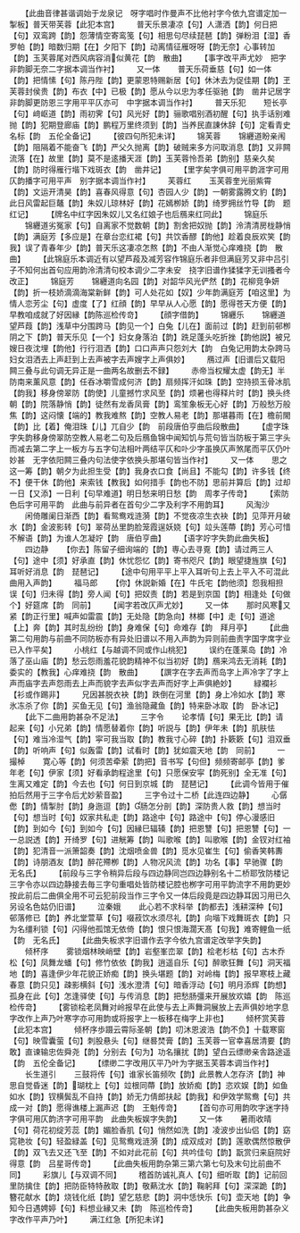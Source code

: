 <!-- { "loadSidebar": true } -->
　　【此曲音律甚谐调始于龙泉记　呀字唱时作曼声不比他衬字今依九宫谱定加一掣板】普天带芙蓉【此犯本宫】
　　普天乐景凄凉【句】人潇洒【韵】何日把【句】双鸾跨【韵】怨薄情空寄鸾笺【句】相思句尽续琵琶【韵】弹粉泪【湿】香罗帕【韵】暗数归期【在】夕阳下【韵】动离情征雁呀呀【韵无奈】心事转加【韵】玉芙蓉尾对西风病容消似黄花【韵　散曲】
　　【事字改平声尤妙　把字非韵脚无奈二字据本调当作衬】
　　又一体
　　普天乐荷垂慈【句】如一体【韵】把情愫【句】陈丹陛【韵】更蒙恩特赐新居【句】休沐去为促佳期【韵】玊芙蓉封侯贵【韵】布衣【中】已极【韵】愿从今以忠为孝任驱驰【韵　凿井记居字非韵脚更防恩三字用平平仄亦可　中字据本调当作衬】
　　普天乐犯
　　短长亭【句】﨑岖道【韵】雨初霁【句】风光好【韵】骊歌唱别酒初醒【句】执手话别难抛【韵】犯期登廊庙【韵】鹏程万里终须到【韵】当养民直諌休辞【句】定看青史名标【韵　五伦全备记】
　　【彼四句所犯未详】
　　锦芙蓉
　　锦纒道盼亲闱【韵】阻隔着不能奋飞【韵】严父久抛离【韵】破贼来多方问取消息【韵】又非闗流落【在】故里【韵】莫不是逺播天涯【韵】玉芙蓉怜吾弟【韵别】慈亲久矣【韵】防时得雁行堦下戏斑衣【韵　凿井记】
　　【里字矣字俱可用平韵涯字可用仄韵播字可用平声　别字据本调当作衬】
　　芙蓉红
　　玉芙蓉奎光丽紫霄【韵】文运开清昊【韵】喜春风得意【句】杏园人少【韵】一朝雾露腾文豹【韵】此日风雷起巨鼇【韵】朱奴儿琼林好【韵】花嫣栁娇【韵】绮罗拥丝竹导【韵　题红记】
　　【牌名中红字因朱奴儿又名红娘子也后鴈来红同此】
　　锦庭乐
　　锦纒道劣冤家【句】自离家不觉数朝【韵】割舍把奴抛【韵】泠清清房栊静悄【韵】满庭芳【多应是】在章台恋红裙【句】共饮香醪【韵他】趁着良辰欢笑【韵我】误了青春年少【韵】普天乐这凄凉怎熬【韵】不由人渐觉心痒难挠【韵　散曲】
　　【此锦庭乐本调近有以望芦葮及减芳容作锦庭乐者非但满庭芳又非中吕引子不知何出首句应用韵泠清清句校本调少二字未安　挠字旧谱作猱猱字无训搔者今改正】
　　锦庭芳
　　锦纒道向名园【韵】对韶华风光俨然【韵】花柳竞争妍【韵】折一枝娇滴滴海棠新鲜【韵】可人处花如【奴】少年韵满庭芳【咱这里】为情人恋芳尘【句】虚度【了】红顔【韵】早早从人心愿【韵】愿得苍天方便【韵】早教咱成就了好因縁【韵陈巡检传竒】
　　【顔字借韵】
　　锦纒乐
　　锦纒道望芦葭【韵】浅草中分围跨马【韵见一个】白兔【儿在】面前过【韵】赶到前邨栁阴之下【韵】普天乐见【一个】妇女身落泊【韵】跣足蓬头吃折挫【韵他説】被兄嫂日夜沈埋【韵他】行行泪洒【韵】口口声声只怨刘大【韵　白兔记用韵太杂跨马妇女泪洒去上声赶到上去声被字去声嫂字上声俱妙】
　　鴈过声【旧谱后又载阳闗三叠与此句调无异正是一曲两名故删去不録】
　　赤帝当权耀太虚【韵无】半防南来薰风意【韵】任呑冰嚼雪成何济【韵】扇频挥汗如珠【韵】空持损玉骨冰肌【韵我】移身傍翠防【韵使】儿童撼竹求风至【韵】烦暑也得释片时【韵】换头终朝【韵】院落静悄【韵】徒然有龙香凤膏【韵】鸾笙象板无心好【韵】万般愁万般焦【韵】这闷懐【端的】教我难熬【韵】空教人易老【韵】那堪暮雨【在】檐前閙【韵】比【着】俺泪珠【儿】兀自少【韵　前段唐伯亨曲后段散曲】
　　【虚字珠字失韵移身傍翠防空教人易老二句及后鴈鱼锦中闻知饥与荒句皆当防板于第三字头而减去第二字上一板方与五字句法相叶两结平仄和卟少字虽换仄声煞尾而平仄仍叶妙甚　无字依阳闗三叠内句法使字依换头那堪句皆当作衬】
　　又一体
　　思之这一筹【韵】朝夕为此担生受【韵】我身衣口食【尚且】不能勾【韵】许多钱【终不】便干休【韵他】来索钱【教我】如何措手【韵也不防】思前并算后【韵】过却一日【又添】一日利【句早难道】明日愁来明日愁【韵　周孝子传竒】
　　【索防色后字可用平韵　此曲与前异者在首句少二字及利字不用韵耳】
　　风淘沙
　　闲倚雕阑日渐西【韵】看鸳鸯戏涟漪【韵】不觉夜凉生衣袂【韵】见萍开月破水【韵】金波影转【句】翠荷丛里韵脸笼霞逞妖娆【句】竝头莲蔕【韵】芳心可惜不解语【韵】为谁人怎凝竚【韵　唐伯亨曲】
　　【语字竚字失韵此曲失板】
　　四边静
　　【你去】陈留子细询端的【韵】専心去寻覔【韵】请过两三人【句】途中【须】好承直【韵】休忧怨忆【韵】寄书咫尺【韵】眼望捷旌旗【句】耳听好消息【韵　琵琶记】
　　【途中句用平平上平入耳听句上去上平入不可混此曲用入声韵】
　　福马郎
　　【你】休説新婚【在】牛氏宅【韵他须】怨我相担误【句】归未得【韵】旁人闻【句】把奴责【韵】若是到京国【韵】相逢处【句做个】好筵席【韵　同前】
　　【闻字若改仄声尤妙】
　　又一体
　　那时风寒又紧【韵正行里】喊声如雷震【韵】无处隐【韵急向】林榔【中】走【句】道途【上】奔【韵】其时乱纷纷【韵】身难保【句】命难存【韵　拜月亭】
　　【此曲第二句用韵与前曲不同防板亦有异处旧谱以不用入声韵为异则前曲责字国字席字业已入作平矣】
　　小桃红【与越调不同或作山桃犯】
　　误约在蓬莱岛【韵】冷落了巫山庙【韵】愁云怨雨羞花貌韵精神不似当初好【韵】鴈来鸿去无消耗【韵】委实的【教我】心痒难挠【韵　散曲】
　　【譔字在字去声而岛字上声冷字了字上声而庙字去声怨雨去上声而貌字去声似字去声而好字上声俱絶妙】
　　緑襴衫【衫或作踢非】
　　兄因甚脱衣袂【韵】跌倒在河里【韵】身上冷如水【韵】寒氷冻杀了你【韵】买鱼无见【句】渔翁隐藏鱼【韵】特来卧冰取【韵　卧冰记】
　　【此下二曲用韵甚杂不足法】
　　三字令
　　论孝情【句】果无比【韵】请起来【句】小兄弟【韵】情愿替着你【韵】听説与【韵】伊年未【韵】肌肤怯【句】难当冷湿气【韵】寜可我当取【韵】教我寸心碎【韵】扑簌簌【句】泪双垂【韵】听响声【句】似轰雷【韵】试看时【韵】犹如震天地【韵　同前】
　　一撮棹
　　寛心等【韵】何须苦牵萦【韵把】音书写【句但】频频寄邮亭【韵】爹年老【句】伊家【须】好看承韵程途里【句】只愿保安寜【韵死别】全无准【句】生离又难定【韵】今去也【句】何日到京城【韵　琵琶记】
　　【此调今皆用于催拍后然用于三字令后尤妙萦音盈】
　　三字令过十二桥【此连四边静】
　　心僝僽【韵】情掣肘【韵】身迤逗【韵】肠怎分剖【韵】深防贵人救【韵】想当时【句】想当时【句】奴家共私走【韵】路途中【句】路途中【句】停心漫感旧【韵】到如今【句】到如今【句】因縁巳辐辏【韵】把恩讐【句】把恩讐【句】一一总説透【韵】开绮罗【句】进觥筹【韵】叫歌喉【韵】叫歌喉【韵】金钗对红袖【韵】犯清音一派箫韶奏【韵】沈烟喷金兽【韵】觅水见崔生【句】偷香笑韩夀【韵】诗朋酒友【韵】醉花殢栁【韵】人物况风流【韵】功名【事】早驰骤【韵　无名氏】
　　【前段与三字令稍异后段与四边静同岂四边静别名十二桥耶攷防楼记三字令亦以四边静接去毎三字句重唱处皆防楼记腔也栁字可用平韵流字不用韵更妙　按此前后二曲俱全用不可云犯前段当作三字令又一体后段竟是四边静耳因习用已久另设名色姑仍旧谱】
　　泣秦娥
　　此心若不求科举【韵都去】浅耕深种【句】邨落修已【韵】养北堂萱草【句】啜菽饮水须尽礼【韵】向堦下戏舞斑衣【韵】只为名缰利锁【句】闪得他孤馆无依倚【韵】恨只恨海濶天髙【句我】难寄鲤鱼一纸【韵　无名氏】
　　【此曲失板求字旧谱作去字今依九宫谱定改举字失韵】
　　倾杯序
　　雾锁烟林映峭壁【韵】岩壑峯峦翠【韵】桧老杉枯【句】古木乔松【句】凤舞龙蟠【句】修竹依依【韵我】逍遥自乐【句】醉歌狂舞【句】洞天福地【韵】喜逢伊少年花貌正娇痴【韵】换头堪题【韵】对岭梅【韵】报早寒枝上藏春意【韵只见】疎影横斜【句】浅水澄清【句】暗香浮动【句】明月添辉【韵想】孤身在此【句】怎逢驿使【句】与传消息【韵】把愁肠彊来开展放欢嬉【韵　陈巡检传竒】
　　【雾锁桧老凤舞对岭报早在此使与去上声舞洞展放上去声俱妙地字息字改作上声乃叶寒字亦可用韵或将报字上一板移在梅字上非也】
　　倾杯赏芙蓉【此犯本宫】
　　倾杯序歩蹑云霄际圣朝【韵】叨沐恩波浩【韵不负】十载寒窗【句】映雪囊萤【句】刺股悬头【句】继晷焚膏【韵】玉芙蓉一官幸喜居清要【韵敢】直谏输忠佐舜尧【韵】分别去【句为】功名攘扰【韵】望白云缥缈亲舎路途遥【韵　五伦全备记】
　　【缥缈二字改用仄平乃叶为字据玉芙蓉本调当作衬】
　　长生道引
　　三鼓将传【句】谁家长笛频吹【韵】此景教人怎存济【韵】神思自觉昏迷【韵】瑚枕上【句】竝根同蔕【韵】放娇痴【韵】恣欢娱【韵】如鱼如水【韵】钗横鬓乱不自持【韵】娇无力倩郎扶起【韵我】和伊效学鸳鸯【句】共成一对【韵】愿得谯楼上漏声迟【韵　王魁传竒】
　　【首句亦可用韵吹字迷字持字俱可用仄韵济字可用平韵　此曲失板娱字失韵】
　　又一体
　　暑雨收晴【句】荷花初绽芳蕊【韵】媚脸香肌【句】悄然如洗【韵】凌波步出仙侣【韵】窈窕艳妆【句】轻盈緑盖【句】见鸳鸯戏涟漪【韵】成双成对【韵】莲歌偶然惊散伊【韵】双飞去又还飞至【韵】不如对此花前【句】共吟佳句【韵】翫赏归来庭院好得意【韵　吕星哥传竒】
　　【此曲失板用韵杂第三第六第七句及末句比前曲不同】
　　彩旗儿【与双调不同】
　　稽首防诚礼真人【句】细听取【韵】记前回里防擒住【韵】把防臣特特赦取【韵】敬爇沈水【韵】鞠躬拜【句】深深跪【韵】簪花献水【韵】烧钱化纸【韵】望乞慈悲【韵】洞中恁快乐【句】壶天地【韵】争知今日遇娉婷【句】料想业縁又未【韵　陈巡检传竒】
　　【此曲失板用韵甚杂义字改作平声乃叶】
　　满江红急【所犯未详】
